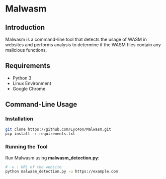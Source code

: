 # Malwasm
## Introduction
Malwasm is a command-line tool that detects the usage of WASM in websites and performs analysis to determine if the WASM files contain any malicious functions.

## Requirements
- Python 3
- Linux Environment
- Google Chrome 

## Command-Line Usage
### Installation

```bash
git clone https://github.com/Lyc4on/Malwasm.git
pip install -r requirements.txt
```

### Running the Tool
Run Malwasm using **malwasm_detection.py**:
```bash
# -u : URL of the website
python malwasm_detection.py -u https://example.com
```